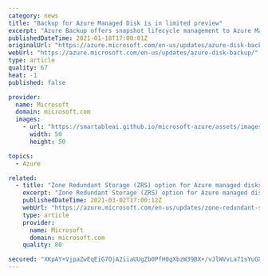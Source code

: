 ```yaml
---
category: news
title: "Backup for Azure Managed Disk is in limited preview"
excerpt: "Azure Backup offers snapshot lifecycle management to Azure Managed Disk by automating periodic creation of snapshot and retain it for configured duration using Backup policy."
publishedDateTime: 2021-01-18T17:00:01Z
originalUrl: "https://azure.microsoft.com/en-us/updates/azure-disk-backup/"
webUrl: "https://azure.microsoft.com/en-us/updates/azure-disk-backup/"
type: article
quality: 67
heat: -1
published: false

provider:
  name: Microsoft
  domain: microsoft.com
  images:
    - url: "https://smartableai.github.io/microsoft-azure/assets/images/organizations/microsoft.com-50x50.jpg"
      width: 50
      height: 50

topics:
  - Azure

related:
  - title: "Zone Redundant Storage (ZRS) option for Azure managed disks in limited preview"
    excerpt: "Zone Redundant Storage (ZRS) option for Azure managed disks protect disks from zonal failures which may occur due to natural disasters or hardware issues."
    publishedDateTime: 2021-03-02T17:00:12Z
    webUrl: "https://azure.microsoft.com/en-us/updates/zone-redundant-storage-zrs-option-for-azure-managed-disks-in-limited-preview/"
    type: article
    provider:
      name: Microsoft
      domain: microsoft.com
    quality: 80

secured: "XKpAY+VjpaZwEqEiG7OjA2iiaUUgZb0PfH0qXbzW39BX+/vJlWVvLa71sYuGX5DOVOsWa4X9mpwgy/ZDN1Jfk94Oco0tm72dj/J8DJbePUhntpDIDJowYjSfzOCv2l8L8CrPPIhUP1dwLeVWvH9fbRdbg9N+NYN1ROJ63Zz6BNZTSR06HsXzbMwp+7evrtYYKQtf2NpYHe6nMYw4RgGHWs4TmCrNQgorO18GPF8Fvu1MPjRcZKN2t7rbDet6xtbNpp+5w7ZezOQK3ZPlidHKGu9G+cFmnUCMvZWIWWtPRwwfmYFFGHFhq6w5wvelOKrS2NrqjsukWjUwT4UgvcBhFmIR2lADCb3C3f4Cfo0Q2/g=;Ed0auTqWFtje96N2nG04fw=="
---
```


